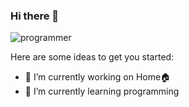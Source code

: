 ### Hi there 👋


![programmer](https://cdni.iconscout.com/illustration/premium/thumb/male-programmer-working-on-laptop-4375019-3640109.pngg)

Here are some ideas to get you started:

- 🔭 I’m currently working on Home🏠
- 🌱 I’m currently learning programming


